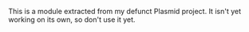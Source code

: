 This is a module extracted from my defunct Plasmid project. It isn't yet working on its own,
so don't use it yet.
